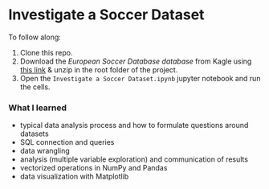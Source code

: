# Investigate a Soccer Dataset
To follow along:

1. Clone this repo.
2. Download the *European Soccer Database database* from Kagle using [this link](https://www.kaggle.com/hugomathien/soccer/data) & unzip in the root folder of the project.
3. Open the `Investigate a Soccer Dataset.ipynb` jupyter notebook and run the cells.

### What I learned

* typical data analysis process and how to formulate questions around datasets
* SQL connection and queries
* data wrangling
* analysis (multiple variable exploration) and communication of results
* vectorized operations in NumPy and Pandas
* data visualization with Matplotlib 
